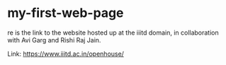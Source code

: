 # my-first-web-page
re is the link to the website hosted up at the iiitd domain, in collaboration with Avi Garg and Rishi Raj Jain.


Link: https://www.iiitd.ac.in/openhouse/ 
